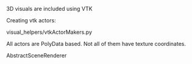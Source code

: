 3D visuals are included using VTK

Creating vtk actors:

visual_helpers/vtkActorMakers.py

All actors are PolyData based.
Not all of them have texture coordinates.



AbstractSceneRenderer
